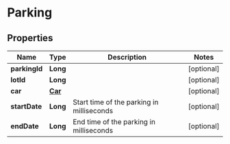 
# Parking

## Properties
Name | Type | Description | Notes
------------ | ------------- | ------------- | -------------
**parkingId** | **Long** |  |  [optional]
**lotId** | **Long** |  |  [optional]
**car** | [**Car**](Car.md) |  |  [optional]
**startDate** | **Long** | Start time of the parking in milliseconds |  [optional]
**endDate** | **Long** | End time of the parking in milliseconds |  [optional]




